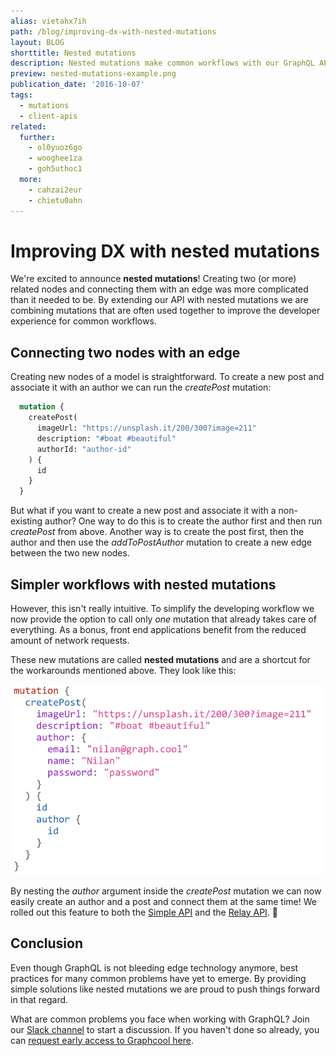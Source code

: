 ```yaml
---
alias: vietahx7ih
path: /blog/improving-dx-with-nested-mutations
layout: BLOG
shorttitle: Nested mutations
description: Nested mutations make common workflows with our GraphQL APIs more efficient and improve developer experience. 
preview: nested-mutations-example.png
publication_date: '2016-10-07'
tags:
  - mutations
  - client-apis
related:
  further:
    - ol0yuoz6go
    - wooghee1za
    - goh5uthoc1
  more:
    - cahzai2eur
    - chietu0ahn
---
```


# Improving DX with nested mutations

We're excited to announce **nested mutations**! Creating two (or more) related
nodes and connecting them with an edge was more complicated than it needed to
be. By extending our API with nested mutations we are combining mutations that
are often used together to improve the developer experience for common
workflows.

## Connecting two nodes with an edge

Creating new nodes of a model is straightforward. To create a new post and
associate it with an author we can run the *createPost* mutation:

```graphql
  mutation {
    createPost(
      imageUrl: "https://unsplash.it/200/300?image=211"
      description: "#boat #beautiful"
      authorId: "author-id"
    ) {
      id
    }
  }
```

But what if you want to create a new post and associate it with a non-existing
author? One way to do this is to create the author first and then run
*createPost* from above. Another way is to create the post first, then the
author and then use the *addToPostAuthor* mutation to create a new edge between
the two new nodes.

## Simpler workflows with nested mutations

However, this isn't really intuitive. To simplify the developing workflow we now
provide the option to call only *one* mutation that already takes care of
everything. As a bonus, front end applications benefit from the reduced amount
of network requests.

These new mutations are called **nested mutations** and are a shortcut for the
workarounds mentioned above. They look like this:

![](./nested-mutations-example.png)

By nesting the *author* argument inside the *createPost* mutation we can now
easily create an author and a post and connect them at the same time! We rolled
out this feature to both the [Simple API](!alias-heshoov3ai) and the [Relay API](!alias-aizoong9ah). 🎉

## Conclusion

Even though GraphQL is not bleeding edge technology anymore, best practices for
many common problems have yet to emerge. By providing simple solutions like
nested mutations we are proud to push things forward in that regard.

What are common problems you face when working with GraphQL? Join our [Slack channel](http://slack.graph.cool/) to start a discussion. If you haven't done so already, you can [request early access to Graphcool here](https://graph.cool/).
